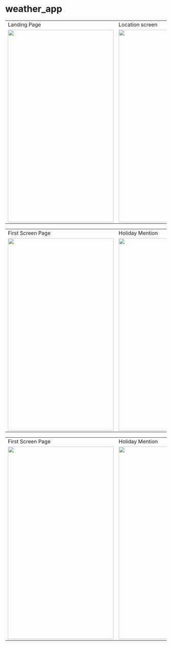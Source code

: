 # weather_app

<table>
  <tr>
    <td>Landing Page</td>
     <td>Location screen</td>
     
  </tr>
  <tr>
    <td><img src="https://user-images.githubusercontent.com/69732659/132966258-f4479efb-3770-458e-a790-3ee58d02eb4b.jpg" width=330 height=600></td>
    <td><img src="https://user-images.githubusercontent.com/69732659/132966340-98dd5803-4792-4e5b-a1bb-a3e17c15c4ba.jpg" width=330 height=600></td>
 
  </tr>
 </table>
 
 <table>
  <tr>
    <td>First Screen Page</td>
     <td>Holiday Mention</td>
     
  </tr>
  <tr>
    <td><img src="https://user-images.githubusercontent.com/69732659/132966712-8c891504-9b00-4b98-8507-2dcf8576d5ef.jpg" width=330 height=600></td>
    <td><img src="https://user-images.githubusercontent.com/69732659/132966753-3fd01c46-4e0b-4b0a-b801-961ab011ce2a.jpg" width=330 height=600></td>
 
  </tr>
 </table>
 
 <table>
  <tr>
    <td>First Screen Page</td>
     <td>Holiday Mention</td>
     
  </tr>
  <tr>
    <td><img src="https://user-images.githubusercontent.com/69732659/132966780-dbe1c166-da32-47a1-9439-1b94bc460113.jpg" width=330 height=600></td>
    <td><img src="https://user-images.githubusercontent.com/69732659/132966784-71f1d2b6-664a-40d7-abf4-25049c5e4c03.jpg" width=330 height=600></td>
 
  </tr>
 </table>

